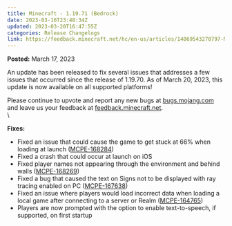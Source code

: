 ```yaml
---
title: Minecraft - 1.19.71 (Bedrock)
date: 2023-03-16T23:48:34Z
updated: 2023-03-20T16:47:55Z
categories: Release Changelogs
link: https://feedback.minecraft.net/hc/en-us/articles/14069543270797-Minecraft-1-19-71-Bedrock-
---
```


**Posted:** March 17, 2023

An update has been released to fix several issues that addresses a few issues that occurred since the release of 1.19.70. As of March 20, 2023, this update is now available on all supported platforms!

Please continue to upvote and report any new bugs at [bugs.mojang.com](https://bugs.mojang.com/) and leave us your feedback at [feedback.minecraft.net](https://feedback.minecraft.net/).\
\

**Fixes:**

-   Fixed an issue that could cause the game to get stuck at 66% when loading at launch ([MCPE-168284](https://bugs.mojang.com/browse/MCPE-168284))
-   Fixed a crash that could occur at launch on iOS
-   Fixed player names not appearing through the environment and behind walls ([MCPE-168269](https://bugs.mojang.com/browse/MCPE-168269))
-   Fixed a bug that caused the text on Signs not to be displayed with ray tracing enabled on PC ([MCPE-167638](https://bugs.mojang.com/browse/MCPE-167638))
-   Fixed an issue where players would load incorrect data when loading a local game after connecting to a server or Realm ([MCPE-164765](https://bugs.mojang.com/browse/MCPE-164765))
-   Players are now prompted with the option to enable text-to-speech, if supported, on first startup
